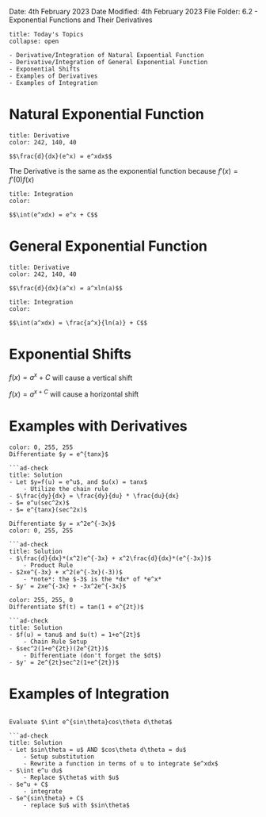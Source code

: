 Date: 4th February 2023
Date Modified: 4th February 2023
File Folder: 6.2 - Exponential Functions and Their Derivatives

```ad-abstract
title: Today's Topics
collapse: open

- Derivative/Integration of Natural Expoential Function
- Derivative/Integration of General Exponential Function
- Exponential Shifts
- Examples of Derivatives
- Examples of Integration

```

# Natural Exponential Function 

```ad-summary
title: Derivative
color: 242, 140, 40

$$\frac{d}{dx}(e^x) = e^xdx$$
```

The Derivative is the same as the exponential function because $f'(x) = f'(0)f(x)$

```ad-summary
title: Integration
color:

$$\int(e^xdx) = e^x + C$$
```

# General Exponential Function

```ad-summary
title: Derivative
color: 242, 140, 40

$$\frac{d}{dx}(a^x) = a^xln(a)$$
```


```ad-summary
title: Integration
color:

$$\int(a^xdx) = \frac{a^x}{ln(a)} + C$$
```


# Exponential Shifts

$f(x) = a^x + C$ will cause a vertical shift

$f(x) = a^{x+C}$ will cause a horizontal shift

# Examples with Derivatives


```ad-question
color: 0, 255, 255
Differentiate $y = e^{tanx}$

```ad-check
title: Solution
- Let $y=f(u) = e^u$, and $u(x) = tanx$ 
	- Utilize the chain rule
- $\frac{dy}{dx} = \frac{dy}{du} * \frac{du}{dx}
- $= e^u(sec^2x)$
- $= e^{tanx}(sec^2x)$
```



```ad-question
Differentiate $y = x^2e^{-3x}$
color: 0, 255, 255

```ad-check
title: Solution
- $\frac{d}{dx}*(x^2)e^{-3x} + x^2\frac{d}{dx}*(e^{-3x})$
	- Product Rule
- $2xe^{-3x} + x^2(e^{-3x}(-3))$
	- *note*: the $-3$ is the *dx* of *e^x*
- $y' = 2xe^{-3x} + -3x^2e^{-3x}$

```


```ad-question
color: 255, 255, 0
Differentiate $f(t) = tan(1 + e^{2t})$

```ad-check
title: Solution
- $f(u) = tanu$ and $u(t) = 1+e^{2t}$
	- Chain Rule Setup
- $sec^2(1+e^{2t})(2e^{2t})$
	- Differentiate (don't forget the $dt$)
- $y' = 2e^{2t}sec^2(1+e^{2t})$

```


# Examples of Integration


```ad-question

Evaluate $\int e^{sin\theta}cos\theta d\theta$

```ad-check
title: Solution
- Let $sin\theta = u$ AND $cos\theta d\theta = du$
	- Setup substitution
	- Rewrite a function in terms of u to integrate $e^xdx$
- $\int e^u du$
	- Replace $\theta$ with $u$
- $e^u + C$
	- integrate
- $e^{sin\theta} + C$
	- replace $u$ with $sin\theta$

```





 
 






